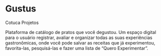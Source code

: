# Gustus
Cotuca Projetos

Plataforma de catálogo de pratos que você degustou. Um espaço digital para o usuário registrar, avaliar e organizar todas as suas experiências gastronômicas, onde você pode salvar as receitas que já experimentou, favorita-las, pesquisá-las e fazer uma lista de “Quero Experimentar”.
